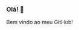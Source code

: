 ### Olá! 👋
Bem vindo ao meu GitHub!
<!--
**azumamagus/azumamagus** is a ✨ _special_ ✨ repository because its `README.md` (this file) appears on your GitHub profile.

Here are some ideas to get you started:

- 🔭 I’m currently working on ...
- 🌱 I’m currently learning ...
- 👯 I’m looking to collaborate on ...
- 🤔 I’m looking for help with ...
- 💬 Ask me about ...
- 📫 How to reach me: ...
- 😄 Pronouns: ...
- ⚡ Fun fact: ...



## Coding Activity 👩🏽‍💻

<br/>

<div style="display:inline" align="center">
<img src="https://github-readme-stats.vercel.app/api?username=azumamagus&show_icons=true&?count_private=true&theme=dracula&include_all_commits=true" height="150" alt="azumamagus's github stats" />

<img src="https://github-readme-stats.vercel.app/api/top-langs/?username=azumamagus&hide=Makefile&layout=compact" height="150" alt="azumamagus's top langs" />
</div>
-->



